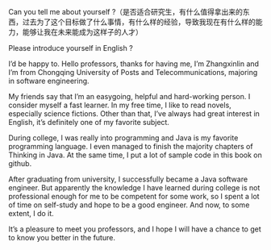 Can you tell me about yourself ?（是否适合研究生，有什么值得拿出来的东西，过去为了这个目标做了什么事情，有什么样的经验，导致我现在有什么样的能力，能够让我在未来能成为这样子的人才）

Please introduce yourself in English ?

I’d be happy to. Hello professors, thanks for having me, I’m Zhangxinlin and I’m from Chongqing University of Posts and Telecommunications, majoring in software engineering.

My friends say that I’m an easygoing, helpful and hard-working person. I consider myself a fast learner. In my free time, I like to read novels, especially science fictions. Other than that, I’ve always had great interest in English, it’s definitely one of my favorite subject.

During college, I was really into programming and Java is my favorite programming language. I even managed to finish the majority chapters of Thinking in Java. At the same time, I put a lot of sample code in this book on github.

After graduating from university, I successfully became a Java software engineer. But apparently the knowledge I have learned during college is not professional enough for me to be competent for some work, so I spent a lot of time on self-study and hope to be a good engineer. And now, to some extent, I do it.

It’s a pleasure to meet you professors, and I hope I will have a chance to get to know you better in the future.
